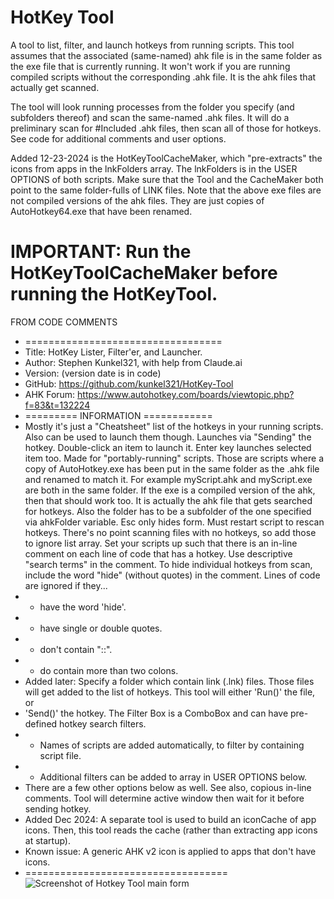 # HotKey Tool
 
 A tool to list, filter, and launch hotkeys from running scripts. 
 This tool assumes that the associated (same-named) ahk file is in the same folder as the exe file that is currently running. It won't work if you are running compiled scripts without the corresponding .ahk file. It is the ahk files that actually get scanned.

The tool will look running processes from the folder you specify (and subfolders thereof) and scan the same-named .ahk files. It will do a preliminary scan for #Included .ahk files, then scan all of those for hotkeys. See code for additional comments and user options.

Added 12-23-2024 is the HotKeyToolCacheMaker, which "pre-extracts" the icons from apps in the lnkFolders array.  The lnkFolders is in the USER OPTIONS of both scripts.  Make sure that the Tool and the CacheMaker both point to the same folder-fulls of LINK files.  Note that the above exe files are not compiled versions of the ahk files.  They are just copies of AutoHotkey64.exe that have been renamed.  

# IMPORTANT: Run the HotKeyToolCacheMaker before running the HotKeyTool.  

FROM CODE COMMENTS
* ==================================
* Title:	    HotKey Lister, Filter'er, and Launcher.
* Author:	    Stephen Kunkel321, with help from Claude.ai
* Version:	    (version date is in code)
* GitHub:       https://github.com/kunkel321/HotKey-Tool
* AHK Forum:    https://www.autohotkey.com/boards/viewtopic.php?f=83&t=132224
* ========= INFORMATION ============
* Mostly it's just a "Cheatsheet" list of the hotkeys in your running scripts. Also can be used to launch them though.  Launches via "Sending" the hotkey.  Double-click an item to launch it.  Enter key launches selected item too.  Made for "portably-running" scripts.  Those are scripts where a copy of AutoHotkey.exe has been put in the same folder as the .ahk file and renamed to match it. For example myScript.ahk and myScript.exe are both in the same folder. If the exe is a compiled version of the ahk, then that should work too.  It is actually the ahk file that gets searched for hotkeys.  Also the folder has to be a subfolder of the one specified via ahkFolder variable.  Esc only hides form.  Must restart script to rescan hotkeys.  There's no point scanning files with no hotkeys, so add those to ignore list array.  Set your scripts up such that there is an in-line comment on each line of code that has a hotkey.  Use descriptive "search terms" in the comment.  To hide individual hotkeys from scan, include the word "hide" (without quotes) in the comment.  Lines of code are ignored if they...
* - have the word 'hide'.
* - have single or double quotes.
* - don't contain "::".
* - do contain more than two colons.
* Added later: Specify a folder which contain link (.lnk) files.  Those files will get added to the list of hotkeys.  This tool will either 'Run()' the file, or
* 'Send()' the hotkey.  The Filter Box is a ComboBox and can have pre-defined hotkey search filters. 
* - Names of scripts are added automatically, to filter by containing script file.
* - Additional filters can be added to array in USER OPTIONS below.
* There are a few other options below as well.  See also, copious in-line comments.  Tool will determine active window then wait for it before sending hotkey.
* Added Dec 2024: A separate tool is used to build an iconCache of app icons. Then, this tool reads the cache (rather than extracting app icons at startup).
* Known issue:  A generic AHK v2 icon is applied to apps that don't have icons. 
* ===================================
![Screenshot of Hotkey Tool main form](https://i.imgur.com/q4t2eOg.png)

